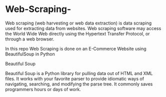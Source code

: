 # Web-Scraping-

Web scraping (web harvesting or web data extraction) is data scraping used for extracting data from websites. Web scraping software may access the World Wide Web directly using the Hypertext Transfer Protocol, or through a web browser.

In this repo Web Scraping is done on an E-Commerce Website using BeautifulSoup in Python

Beautiful Soup

Beautiful Soup is a Python library for pulling data out of HTML and XML files. It works with your favorite parser to provide idiomatic ways of navigating, searching, and modifying the parse tree. It commonly saves programmers hours or days of work.
